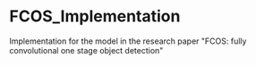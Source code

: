 # FCOS_Implementation
Implementation for the model in the research paper "FCOS: fully convolutional one stage object detection" 
